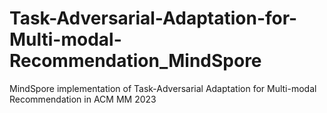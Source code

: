# Task-Adversarial-Adaptation-for-Multi-modal-Recommendation_MindSpore
MindSpore implementation of Task-Adversarial Adaptation for Multi-modal Recommendation in ACM MM 2023
